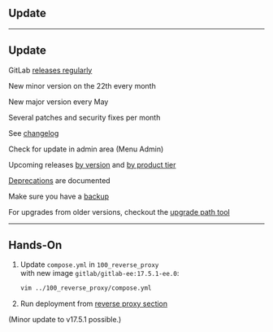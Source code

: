 <!-- .slide: id="gitlab_update" class="vertical-center" -->

<i class="fa-duotone fa-rotate fa-8x" style="float: right; color: grey;"></i>

## Update

---

## Update

<i class="fa-duotone fa-rotate fa-4x" style="float: right;"></i>

GitLab [releases regularly](https://about.gitlab.com/releases/categories/releases/)

New minor version on the 22th every month

New major version every May

Several patches and security fixes per month

See [changelog](https://gitlab.com/gitlab-org/gitlab/-/blob/master/CHANGELOG.md)

Check for update in admin area (Menu <i class="fa-regular fa-arrow-right"></i> Admin)

Upcoming releases [by version](https://about.gitlab.com/upcoming-releases/) and [by product tier](https://about.gitlab.com/direction/paid_tiers/)

[Deprecations](https://docs.gitlab.com/ee/update/deprecations) are documented

Make sure you have a [backup](https://docs.gitlab.com/ee/raketasks/backup_restore.html)

For upgrades from older versions, checkout the [upgrade path tool](https://gitlab-com.gitlab.io/support/toolbox/upgrade-path/)

---

## Hands-On

1. Update `compose.yml` in `100_reverse_proxy`<br>with new image `gitlab/gitlab-ee:17.5.1-ee.0`: 

    ```bash
    vim ../100_reverse_proxy/compose.yml
    ```
    
1. Run deployment from [reverse proxy section](#/gitlab_traefik)

(Minor update to v17.5.1 possible.)
